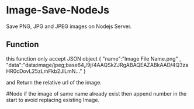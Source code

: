 # Image-Save-NodeJs
Save PNG, JPG and JPEG images on Nodejs Server.

## Function
this function only accept JSON object
{
  "name":"Image File Name.png" ,
  "data":"data:image/jpeg;base64,/9j/4AAQSkZJRgABAQEAZABkAAD/4Q3zaHR0cDovL25zLmFkb2JlLmN..."
}

and Return the relative url of the image.

#Node
if the image of same name already exist then append number in the start to avoid replacing existing Image.
